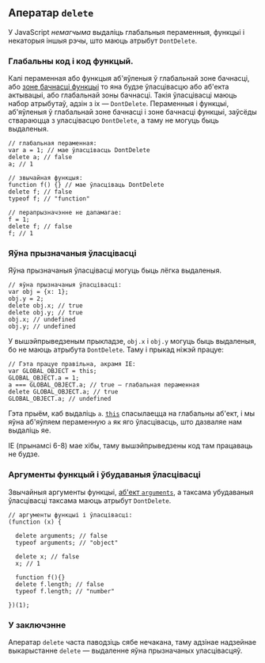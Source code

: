 ## Аператар `delete`

У JavaScript *немагчыма* выдаліць глабальныя пераменныя, функцыі і некаторыя іншыя
рэчы, што маюць атрыбут `DontDelete`.

### Глабальны код і код функцый.

Калі пераменная або функцыя аб'яўленыя ў глабальнай зоне бачнасці, або [зоне бачнасці
функцыі](#function.scopes) то яна будзе ўласцівасцю або аб'екта актывацыі, або
глабальнай зоны бачнасці. Такія ўласцівасці маюць набор атрыбутаў, адзін з іх —
`DontDelete`. Пераменныя і функцыі, аб'яўленыя ў глабальнай зоне бачнасці і зоне
бачнасці функцыі, заўсёды ствараюцца з уласцівасцю `DontDelete`, а таму не могуць
быць выдаленыя.

    // глабальная пераменная:
    var a = 1; // мае ўласцівасць DontDelete
    delete a; // false
    a; // 1

    // звычайная функцыя:
    function f() {} // мае ўласціваць DontDelete
    delete f; // false
    typeof f; // "function"

    // перапрызначэнне не дапамагае:
    f = 1;
    delete f; // false
    f; // 1

### Яўна прызначаныя ўласцівасці

Яўна прызначаныя ўласцівасці могуць быць лёгка выдаленыя.

    // яўна прызначаныя ўласцівасці:
    var obj = {x: 1};
    obj.y = 2;
    delete obj.x; // true
    delete obj.y; // true
    obj.x; // undefined
    obj.y; // undefined

У вышэйпрыведзеным прыкладзе, `obj.x` і `obj.y` могуць быць выдаленыя, бо не маюць
атрыбута `DontDelete`. Таму і прыкад ніжэй працуе:

    // Гэта працуе правільна, акрамя IE:
    var GLOBAL_OBJECT = this;
    GLOBAL_OBJECT.a = 1;
    a === GLOBAL_OBJECT.a; // true — глабальная пераменная
    delete GLOBAL_OBJECT.a; // true
    GLOBAL_OBJECT.a; // undefined

Гэта прыём, каб выдаліць `a`. [`this`](#function.this) спасылаецца на глабальны
аб'ект, і мы яўна аб'яўляем пераменную `a` як яго ўласцівасць, што дазваляе нам
выдаліць яе.

IE (прынамсі 6-8) мае хібы, таму вышэйпрыведзены код там працаваць не будзе.

### Аргументы функцый і ўбудаваныя ўласцівасці

Звычайныя аргументы функцыі, [аб'ект `arguments`](#function.arguments), а таксама
убудаваныя ўласцівасці таксама маюць атрыбут `DontDelete`.

    // аргументы функцыі і ўласцівасці:
    (function (x) {

      delete arguments; // false
      typeof arguments; // "object"

      delete x; // false
      x; // 1

      function f(){}
      delete f.length; // false
      typeof f.length; // "number"

    })(1);

### У заключэнне

Аператар `delete` часта паводзіць сябе нечакана, таму адзінае надзейнае выкарыстанне
`delete` — выдаленне яўна прызначаных уласцівасцяў.
